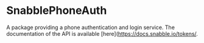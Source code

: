 # SnabblePhoneAuth

A package providing a phone authentication and login service.
The documentation of the API is available [here](https://docs.snabble.io/tokens/.

